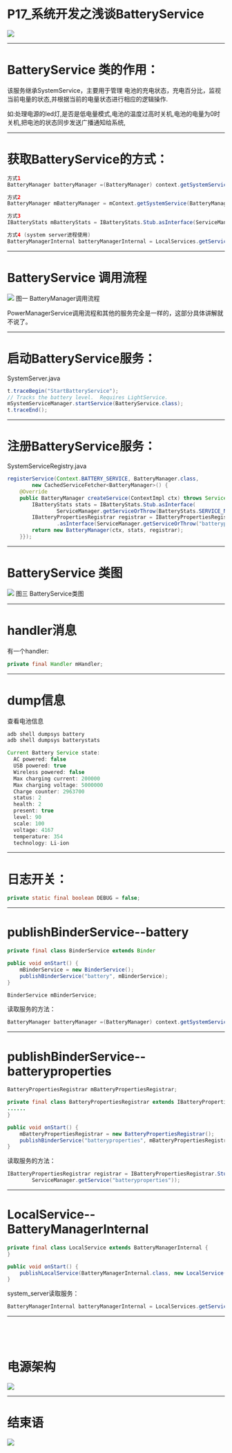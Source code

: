 # P17_系统开发之浅谈BatteryService

<img src="../flower/flower_p17.png">


---

# BatteryService 类的作用：

该服务继承SystemService，主要用于管理 电池的充电状态，充电百分比，监视当前电量的状态,并根据当前的电量状态进行相应的逻辑操作.

如:处理电源的led灯,是否是低电量模式,电池的温度过高时关机,电池的电量为0时关机,把电池的状态同步发送广播通知给系统, 

---

# 获取BatteryService的方式：

```java
方式1
BatteryManager batteryManager =(BatteryManager) context.getSystemService(Context.BATTERY_SERVICE);

方式2
BatteryManager mBatteryManager = mContext.getSystemService(BatteryManager.class);

方式3
IBatteryStats mBatteryStats = IBatteryStats.Stub.asInterface(ServiceManager.getService(BatteryStats.SERVICE_NAME));

方式4 (system server进程使用)
BatteryManagerInternal batteryManagerInternal = LocalServices.getService(BatteryManagerInternal.class);
```

---

# BatteryService 调用流程

<img src="BatteryService_whole.png">
图一 BatteryManager调用流程

PowerManagerService调用流程和其他的服务完全是一样的，这部分具体讲解就不说了。

---

# 启动BatteryService服务：
SystemServer.java


```java
t.traceBegin("StartBatteryService");
// Tracks the battery level.  Requires LightService.
mSystemServiceManager.startService(BatteryService.class);
t.traceEnd();
```

---

# 注册BatteryService服务：
SystemServiceRegistry.java

```java
registerService(Context.BATTERY_SERVICE, BatteryManager.class,
        new CachedServiceFetcher<BatteryManager>() {
    @Override
    public BatteryManager createService(ContextImpl ctx) throws ServiceNotFoundException {
        IBatteryStats stats = IBatteryStats.Stub.asInterface(
                ServiceManager.getServiceOrThrow(BatteryStats.SERVICE_NAME));
        IBatteryPropertiesRegistrar registrar = IBatteryPropertiesRegistrar.Stub
                .asInterface(ServiceManager.getServiceOrThrow("batteryproperties"));
        return new BatteryManager(ctx, stats, registrar);
    }});
```

---

# BatteryService 类图

<img src="BatteryService_class.png">
图三 BatteryService类图

---

# handler消息

有一个handler:
```java
private final Handler mHandler;
```

---

# dump信息

查看电池信息

```java
adb shell dumpsys battery
adb shell dumpsys batterystats
```

```java
Current Battery Service state:
  AC powered: false
  USB powered: true
  Wireless powered: false
  Max charging current: 200000
  Max charging voltage: 5000000
  Charge counter: 2963700
  status: 2
  health: 2
  present: true
  level: 90
  scale: 100
  voltage: 4167
  temperature: 354
  technology: Li-ion
```


---

# 日志开关：


```java
private static final boolean DEBUG = false;
```

---

# publishBinderService--battery



```java
private final class BinderService extends Binder

public void onStart() {
    mBinderService = new BinderService();
    publishBinderService("battery", mBinderService);
}

BinderService mBinderService;
```

读取服务的方法：

```java
BatteryManager batteryManager =(BatteryManager) context.getSystemService(Context.BATTERY_SERVICE);
```

---

# publishBinderService--batteryproperties

```java
BatteryPropertiesRegistrar mBatteryPropertiesRegistrar;

private final class BatteryPropertiesRegistrar extends IBatteryPropertiesRegistrar.Stub {
......    
}

public void onStart() {
    mBatteryPropertiesRegistrar = new BatteryPropertiesRegistrar();
    publishBinderService("batteryproperties", mBatteryPropertiesRegistrar);
}
```

读取服务的方法：

```java
IBatteryPropertiesRegistrar registrar = IBatteryPropertiesRegistrar.Stub.asInterface(
        ServiceManager.getService("batteryproperties"));
```

---

# LocalService--BatteryManagerInternal


```java
private final class LocalService extends BatteryManagerInternal {
}

public void onStart() {
    publishLocalService(BatteryManagerInternal.class, new LocalService());
}
```

system_server读取服务：
```java
BatteryManagerInternal batteryManagerInternal = LocalServices.getService(BatteryManagerInternal.class);
```

---


```java

```


```java

```


```java

```


```java

```

# 电源架构

<img src="../Images/power_whole.png">


---


# 结束语

<img src="../Images/end_001.png">